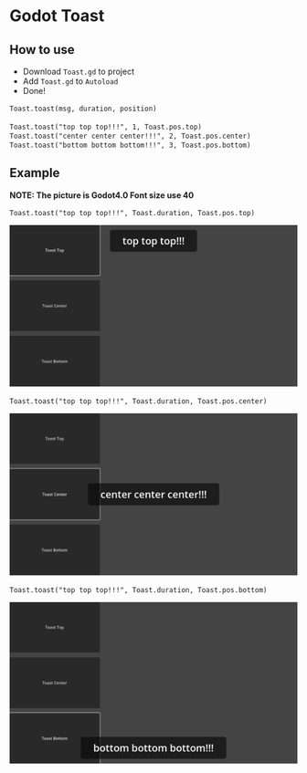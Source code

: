 # Godot Toast

## How to use

- Download `Toast.gd` to project
- Add `Toast.gd` to `Autoload`
- Done!

```gdscript
Toast.toast(msg, duration, position)

Toast.toast("top top top!!!", 1, Toast.pos.top)
Toast.toast("center center center!!!", 2, Toast.pos.center)
Toast.toast("bottom bottom bottom!!!", 3, Toast.pos.bottom)
```

## Example

**NOTE: The picture is Godot4.0 Font size use 40**

```gdscript
Toast.toast("top top top!!!", Toast.duration, Toast.pos.top)
```

![Alt text](material/top.jpg)

```gdscript
Toast.toast("top top top!!!", Toast.duration, Toast.pos.center)
```

![Alt text](material/center.jpg)

```gdscript
Toast.toast("top top top!!!", Toast.duration, Toast.pos.bottom)
```

![Alt text](material/bottom.jpg)
